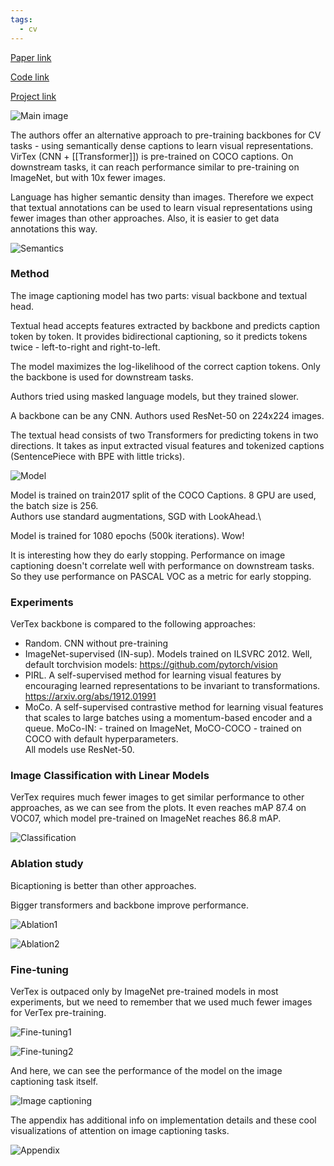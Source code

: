 ```yaml
---
tags:
  - cv
---
```

[Paper link](https://arxiv.org/abs/2006.06666)  
  
[Code link](https://github.com/kdexd/virtex)  
  
[Project link](https://kdexd.github.io/virtex/)  
  
![Main image](https://andlukyane.com/images/paper_reviews/virtex/image.png)  
  
The authors offer an alternative approach to pre-training backbones for CV tasks - using semantically dense captions to learn visual representations. VirTex (CNN + [[Transformer]]) is pre-trained on COCO captions. On downstream tasks, it can reach performance similar to pre-training on ImageNet, but with 10x fewer images.
  
Language has higher semantic density than images. Therefore we expect that textual annotations can be used to learn visual representations using fewer images than other approaches. Also, it is easier to get data annotations this way.  
  
![Semantics](https://andlukyane.com/images/paper_reviews/virtex/image_1.png)  
  
### Method  
  
The image captioning model has two parts: visual backbone and textual head.  
  
Textual head accepts features extracted by backbone and predicts caption token by token. It provides bidirectional captioning, so it predicts tokens twice - left-to-right and right-to-left.  
  
The model maximizes the log-likelihood of the correct caption tokens. Only the backbone is used for downstream tasks.  
  
Authors tried using masked language models, but they trained slower.  
  
A backbone can be any CNN. Authors used ResNet-50 on 224x224 images.  
  
The textual head consists of two Transformers for predicting tokens in two directions. It takes as input extracted visual features and tokenized captions (SentencePiece with BPE with little tricks).  
  
![Model](https://andlukyane.com/images/paper_reviews/virtex/image_2.png)  
  
Model is trained on train2017 split of the COCO Captions. 8 GPU are used, the batch size is 256.  
Authors use standard augmentations, SGD with LookAhead.\  
  
Model is trained for 1080 epochs (500k iterations). Wow!  
  
It is interesting how they do early stopping. Performance on image captioning doesn't correlate well with performance on downstream tasks. So they use performance on PASCAL VOC as a metric for early stopping.  
  
### Experiments  
  
VerTex backbone is compared to the following approaches:  
* Random. CNN without pre-training  
* ImageNet-supervised (IN-sup). Models trained on ILSVRC 2012. Well, default torchvision models: https://github.com/pytorch/vision  
* PIRL. A self-supervised method for learning visual features by encouraging learned representations to be invariant to transformations. https://arxiv.org/abs/1912.01991  
* MoCo. A self-supervised contrastive method for learning visual features that scales to large batches using a momentum-based encoder and a queue. MoCo-IN: - trained on ImageNet, MoCO-COCO - trained on COCO with default hyperparameters.  
All models use ResNet-50.  
  
### Image Classification with Linear Models  
  
VerTex requires much fewer images to get similar performance to other approaches, as we can see from the plots. It even reaches mAP 87.4 on VOC07, which model pre-trained on ImageNet reaches 86.8 mAP.  
  
![Classification](https://andlukyane.com/images/paper_reviews/virtex/image_3.png)  
  
### Ablation study  
  
Bicaptioning is better than other approaches.  
  
Bigger transformers and backbone improve performance.  
  
![Ablation1](https://andlukyane.com/images/paper_reviews/virtex/image_4.png)  
  
![Ablation2](https://andlukyane.com/images/paper_reviews/virtex/image_5.png)  
  
### Fine-tuning  
  
VerTex is outpaced only by ImageNet pre-trained models in most experiments, but we need to remember that we used much fewer images for VerTex pre-training.  
  
![Fine-tuning1](https://andlukyane.com/images/paper_reviews/virtex/image_6.png)  
  
![Fine-tuning2](https://andlukyane.com/images/paper_reviews/virtex/image_7.png)  
  
And here, we can see the performance of the model on the image captioning task itself.  
  
![Image captioning](https://andlukyane.com/images/paper_reviews/virtex/image_8.png)  
  
The appendix has additional info on implementation details and these cool visualizations of attention on image captioning tasks.  
  
![Appendix](https://andlukyane.com/images/paper_reviews/virtex/image_9.png)  
